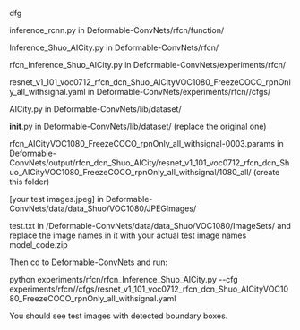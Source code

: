 dfg


inference_rcnn.py in Deformable-ConvNets/rfcn/function/

Inference_Shuo_AICity.py in Deformable-ConvNets/rfcn/

rfcn_Inference_Shuo_AICity.py in Deformable-ConvNets/experiments/rfcn/

resnet_v1_101_voc0712_rfcn_dcn_Shuo_AICityVOC1080_FreezeCOCO_rpnOnly_all_withsignal.yaml in Deformable-ConvNets/experiments/rfcn//cfgs/

AICity.py in Deformable-ConvNets/lib/dataset/

__init__.py in Deformable-ConvNets/lib/dataset/ (replace the original one)

rfcn_AICityVOC1080_FreezeCOCO_rpnOnly_all_withsignal-0003.params in Deformable-ConvNets/output/rfcn_dcn_Shuo_AICity/resnet_v1_101_voc0712_rfcn_dcn_Shuo_AICityVOC1080_FreezeCOCO_rpnOnly_all_withsignal/1080_all/ (create this folder)

[your test images.jpeg] in Deformable-ConvNets/data/data_Shuo/VOC1080/JPEGImages/

test.txt in /Deformable-ConvNets/data/data_Shuo/VOC1080/ImageSets/ and replace the image names in it with your actual test image names​
model_code.zip​

Then cd to Deformable-ConvNets and run:

python experiments/rfcn/rfcn_Inference_Shuo_AICity.py --cfg experiments/rfcn//cfgs/resnet_v1_101_voc0712_rfcn_dcn_Shuo_AICityVOC1080_FreezeCOCO_rpnOnly_all_withsignal.yaml

You should see test images with detected boundary boxes.
​​
